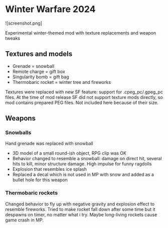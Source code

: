 # Winter Warfare 2024

![screenshot.png]

Experimental winter-themed mod with texture replacements and weapon tweaks

## Textures and models

* Grenade = snowball
* Remote charge = gift box
* Singularity bomb = gift bag
* Thermobaric rocket = winter tree and fireworks

Textures were replaced with new SF feature: support for .cpeg_pc/.gpeg_pc files. At the time of mod release SF did not support texture mods directly, so mod contains prepared PEG files. Not included here because of their size.

## Weapons

### Snowballs

Hand grenade was replaced with snowball

* 3D model of a small round-ish object, RPG clip was OK
* Behavior changed to resemble a snowball: damage on direct hit, several hits to kill, minor structure damage. High impulse for funny ragdolls
* Explosion that resembles ice splash
* Replaced a decal which is not used in MP with snow and added as a bullet hole for this weapon

### Thermobaric rockets

Changed behavior to fly up with negative gravity and explosion effect to resemble fireworks. Tried to make rocket fall down after some time but it despawns on timer, no matter what i try. Maybe long-living rockets cause game crash in MP.